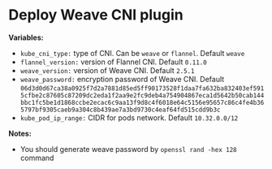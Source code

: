 # Deploy Weave CNI plugin

**Variables:**

  - `kube_cni_type:` type of CNI. Can be `weave` or `flannel`. Default `weave`
  - `flannel_version:` version of Flannel CNI. Default `0.11.0`
  - `weave_version:` version of Weave CNI. Default `2.5.1`
  - `weave_password:` encryption password of Weave CNI. Default `06d3d0d67ca38a0925f7d2a7881d85ed5ff90173528f1daa7fa632ba832403ef5915cfbe2c87605c87209dc2eda1f2aa9e2fc9deb4a754904867eca1d5642b50cab144bbc1fc5be1d1868ccbe2ecac6c9aa13f9d8c4f6018e64c5156e95657c86c4fe4b365797bf9305caeb9a304c8b439ae7a3bd9730c4eaf64fd515cdd9b3c`
  - `kube_pod_ip_range:` CIDR for pods network. Default `10.32.0.0/12`

**Notes:**

  - You should generate weave password by `openssl rand -hex 128` command
